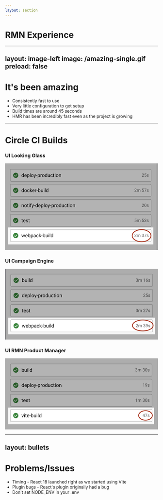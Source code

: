 ```yaml
---
layout: section
---
```


# RMN Experience

---
layout: image-left
image: /amazing-single.gif
preload: false
---

# It's been amazing

<v-clicks>

- Consistently fast to use
- Very little configuration to get setup
- Build times are around 45 seconds
- HMR has been incredibly fast even as the project is growing

</v-clicks>

---

# Circle CI Builds

<div class="columns-3 gap-8">
	<div>
		<h3 class="text-center">UI Looking Glass</h3>
		<img src='/ui-looking-glass-webpack-build.png' class='w-max' />
	</div>
	<div>
		<h3 class="text-center">UI Campaign Engine</h3>
		<img src='/ui-campaign-engine-webpack-build.png' class='w-max' />
	</div>
	<div>
		<h3 class="text-center">UI RMN Product Manager</h3>
		<img src='/ui-rmn-product-manager-vite-build.png' class='w-max' />
	</div>
</div>

---
layout: bullets
---

# Problems/Issues

<v-clicks>

* Timing - React 18 launched right as we started using Vite
* Plugin bugs - React's plugin originally had a bug
* Don't set NODE_ENV in your .env

</v-clicks>
